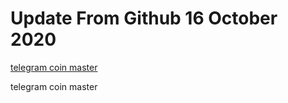 # Update From Github 16 October 2020

[telegram coin master](https://t.me/s/hfjdjdjknews)
      
telegram coin master
